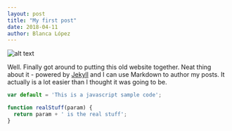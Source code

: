```yaml
---
layout: post
title: "My first post"
date: 2018-04-11
author: Blanca López
---
```


![alt text](https://images7.alphacoders.com/411/thumb-1920-411820.jpg "Wallpaper")

Well. Finally got around to putting this old website together. Neat thing about it - powered by [Jekyll](http://jekyllrb.com) and I can use Markdown to author my posts. It actually is a lot easier than I thought it was going to be.

```javascript
var default = 'This is a javascript sample code';

function realStuff(param) {
  return param + ' is the real stuff';
}
```